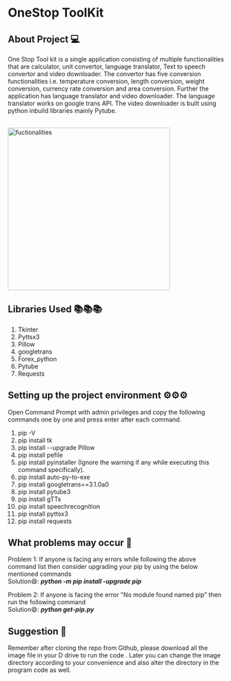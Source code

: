 
# OneStop ToolKit #

## About Project 💻 ##
One Stop Tool kit is a single application consisting of multiple functionalities that are calculator, unit convertor, language translator, Text to speech convertor and video downloader. The convertor has five conversion functionalities i.e. temperature conversion, length conversion, weight conversion, currency rate conversion and area conversion. Further the application has language translator and video downloader. The language translator works on google trans API. The video downloader is built using python inbuild libraries mainly Pytube. 

<br /><img width="376" alt="fuctionalities" src="https://user-images.githubusercontent.com/87977583/166099069-b08d093c-6f31-434f-964a-5efcef2a70a7.PNG">


## Libraries Used 📚📚📚 ##
  1. Tkinter 
  2. Pyttsx3
  3. Pillow
  4. googletrans
  5. Forex_python
  6. Pytube
  7. Requests


## Setting up the project environment ⚙⚙⚙  ##

Open Command Prompt with admin privileges and copy the following commands one by one and press enter after each command.

1. pip -V 
2. pip install tk
3. pip install --upgrade Pillow
4. pip install pefile
5. pip install pyinstaller (Ignore the warning if any while executing this command specifically).
6. pip install auto-py-to-exe 
7. pip install googletrans==3.1.0a0
8. pip install pytube3
9. pip install gTTs
10. pip install speechrecognition
11. pip install pyttsx3
12. pip install requests

## What problems may occur 🤔 ##
Problem 1: If anyone is facing any errors while following the above command list then consider upgrading your pip by using 
the below mentioned commands
<br />Solution😄: ***python -m pip install -upgrade pip***

Problem 2: If anyone is facing the error "No module found named pip" then run the following command
<br />Solution😄: ***python get-pip.py***
        
## Suggestion 🧐 ##
Remember after cloning the repo from Github, please download all the image file in your D drive to run the code . Later you can change the image directory according to your convenience and also alter the directory in the program code as well.

